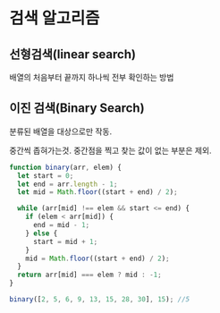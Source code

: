 # 검색 알고리즘

## 선형검색(linear search)

배열의 처음부터 끝까지 하나씩 전부 확인하는 방법

## 이진 검색(Binary Search)

분류된 배열을 대상으로만 작동.

중간씩 좁혀가는것. 중간점을 찍고 찾는 값이 없는 부분은 제외.

```js
function binary(arr, elem) {
  let start = 0;
  let end = arr.length - 1;
  let mid = Math.floor((start + end) / 2);

  while (arr[mid] !== elem && start <= end) {
    if (elem < arr[mid]) {
      end = mid - 1;
    } else {
      start = mid + 1;
    }
    mid = Math.floor((start + end) / 2);
  }
  return arr[mid] === elem ? mid : -1;
}

binary([2, 5, 6, 9, 13, 15, 28, 30], 15); //5
```
